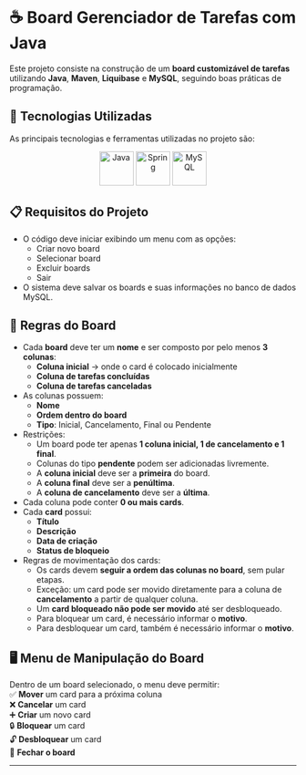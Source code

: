 # ☕ Board Gerenciador de Tarefas com Java

Este projeto consiste na construção de um **board customizável de tarefas** utilizando **Java**, **Maven**, **Liquibase** e **MySQL**, seguindo boas práticas de programação.  

## 🚀 Tecnologias Utilizadas

As principais tecnologias e ferramentas utilizadas no projeto são:  

<p align="center">
  <img src="https://cdn.jsdelivr.net/gh/devicons/devicon/icons/java/java-original.svg" alt="Java" width="60"/>  
  <img src="https://cdn.jsdelivr.net/gh/devicons/devicon/icons/spring/spring-original.svg" alt="Spring" width="60"/>  
  <img src="https://cdn.jsdelivr.net/gh/devicons/devicon/icons/mysql/mysql-original.svg" alt="MySQL" width="60"/>  
</p>

## 📋 Requisitos do Projeto

- O código deve iniciar exibindo um menu com as opções:  
  - Criar novo board  
  - Selecionar board  
  - Excluir boards  
  - Sair  
- O sistema deve salvar os boards e suas informações no banco de dados MySQL.  

## 🎯 Regras do Board

- Cada **board** deve ter um **nome** e ser composto por pelo menos **3 colunas**:  
  - **Coluna inicial** → onde o card é colocado inicialmente  
  - **Coluna de tarefas concluídas**  
  - **Coluna de tarefas canceladas**  
- As colunas possuem:  
  - **Nome**  
  - **Ordem dentro do board**  
  - **Tipo**: Inicial, Cancelamento, Final ou Pendente  
- Restrições:  
  - Um board pode ter apenas **1 coluna inicial, 1 de cancelamento e 1 final**.  
  - Colunas do tipo **pendente** podem ser adicionadas livremente.  
  - A **coluna inicial** deve ser a **primeira** do board.  
  - A **coluna final** deve ser a **penúltima**.  
  - A **coluna de cancelamento** deve ser a **última**.  
- Cada coluna pode conter **0 ou mais cards**.  
- Cada **card** possui:  
  - **Título**  
  - **Descrição**  
  - **Data de criação**  
  - **Status de bloqueio**  
- Regras de movimentação dos cards:  
  - Os cards devem **seguir a ordem das colunas no board**, sem pular etapas.  
  - Exceção: um card pode ser movido diretamente para a coluna de **cancelamento** a partir de qualquer coluna.  
  - Um **card bloqueado não pode ser movido** até ser desbloqueado.  
  - Para bloquear um card, é necessário informar o **motivo**.  
  - Para desbloquear um card, também é necessário informar o **motivo**.  

## 🖥️ Menu de Manipulação do Board

Dentro de um board selecionado, o menu deve permitir:  
✅ **Mover** um card para a próxima coluna  
❌ **Cancelar** um card  
➕ **Criar** um novo card  
🔒 **Bloquear** um card  
🔓 **Desbloquear** um card  
📌 **Fechar o board**  

---

## 


